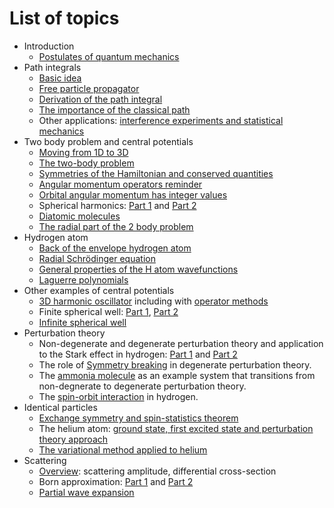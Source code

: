 # List of topics

- Introduction
    + [Postulates of quantum mechanics](https://andrewcumming.github.io/phys457/lecture1.html#postulates-of-quantum-mechanics)
- Path integrals
    + [Basic idea](https://andrewcumming.github.io/phys457/lecture1.html#path-integrals)
    + [Free particle propagator](https://andrewcumming.github.io/phys457/lecture2.html#the-propagator-for-a-free-particle)
    + [Derivation of the path integral](https://andrewcumming.github.io/phys457/lecture2.html#derivation-of-the-path-integral)
    + [The importance of the classical path](https://andrewcumming.github.io/phys457/lecture3.html#the-classical-path-and-the-semi-classical-approximation)
    + Other applications: [interference experiments and statistical mechanics](https://andrewcumming.github.io/phys457/lecture3.html#interference-experiments-with-gravity-and-magnetic-fields)
- Two body problem and central potentials
    + [Moving from 1D to 3D](https://andrewcumming.github.io/phys457/lecture5.html#moving-from-1d-to-3d)
    + [The two-body problem](https://andrewcumming.github.io/phys457/lecture5.html#the-two-body-problem)
    + [Symmetries of the Hamiltonian and conserved quantities](https://andrewcumming.github.io/phys457/lecture5.html#symmetries-of-the-hamiltonian)
    + [Angular momentum operators reminder](https://andrewcumming.github.io/phys457/lecture6.html#reminder-of-angular-momentum-operators)
    + [Orbital angular momentum has integer values](https://andrewcumming.github.io/phys457/lecture6.html#orbital-angular-momentum-has-integer-values)
    + Spherical harmonics: [Part 1](https://andrewcumming.github.io/phys457/lecture6.html#eigenstates-of-orbital-angular-momentum-in-position-space) and [Part 2](https://andrewcumming.github.io/phys457/lecture7.html#properties-of-the-spherical-harmonics)
    + [Diatomic molecules](https://andrewcumming.github.io/phys457/lecture8.html#diatomic-molecules)
    + [The radial part of the 2 body problem](https://andrewcumming.github.io/phys457/lecture7.html#the-radial-part-of-the-two-body-problem)
- Hydrogen atom
    + [Back of the envelope hydrogen atom](https://andrewcumming.github.io/phys457/lecture4.html#back-of-the-envelope-hydrogen-atom)
    + [Radial Schrödinger equation](https://andrewcumming.github.io/phys457/lecture8.html#schrodinger-equation-for-the-radial-part-of-the-hydrogen-atom-wavefunction)
    + [General properties of the H atom wavefunctions](https://andrewcumming.github.io/phys457/lecture9.html)
    + [Laguerre polynomials](https://andrewcumming.github.io/phys457/lecture10.html#how-this-works-mathematically-laguerre-polynomials)
- Other examples of central potentials
    + [3D harmonic oscillator](https://andrewcumming.github.io/phys457/lecture11.html#d-harmonic-oscillator) including with [operator methods](https://andrewcumming.github.io/phys457/lecture11.html#an-operator-approach-to-the-3d-harmonic-oscillator)
    + Finite spherical well: [Part 1](https://andrewcumming.github.io/phys457/lecture12.html#finite-spherical-well), [Part 2](https://andrewcumming.github.io/phys457/lecture13.html#finite-spherical-well)
    + [Infinite spherical well](https://andrewcumming.github.io/phys457/lecture13.html#infinite-spherical-well)
- Perturbation theory
    + Non-degenerate and degenerate perturbation theory and application to the Stark effect in hydrogen: [Part 1](https://andrewcumming.github.io/phys457/lecture14.html#the-stark-effect-in-hydrogen-and-perturbation-theory) and [Part 2](https://andrewcumming.github.io/phys457/lecture15.html)
    + The role of [Symmetry breaking](https://andrewcumming.github.io/phys457/lecture16.html) in degenerate perturbation theory. 
    + The [ammonia molecule](https://andrewcumming.github.io/phys457/lecture17.html#more-on-the-ammonia-molecule) as an example system that transitions from non-degnerate to degenerate perturbation theory. 
    + The [spin-orbit interaction](https://andrewcumming.github.io/phys457/lecture17.html#the-real-hydrogen-atom-fine-structure) in hydrogen.
- Identical particles
    + [Exchange symmetry and spin-statistics theorem](https://andrewcumming.github.io/phys457/lecture18.html#multi-particle-states-and-spin-statistics)
    + The helium atom: [ground state, first excited state and perturbation theory approach](https://andrewcumming.github.io/phys457/lecture19.html#helium-atom)
    + [The variational method applied to helium](https://andrewcumming.github.io/phys457/lecture20.html#variational-method-applied-to-helium)
- Scattering
    + [Overview](https://andrewcumming.github.io/phys457/lecture21.html#overview-of-scattering): scattering amplitude, differential cross-section
    + Born approximation: [Part 1](https://andrewcumming.github.io/phys457/lecture21.html#born-approximation) and [Part 2](https://andrewcumming.github.io/phys457/lecture22.html#born-approximation-continued)
    + [Partial wave expansion](https://andrewcumming.github.io/phys457/lecture22.html#partial-wave-expansion)